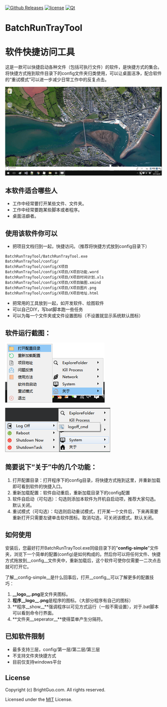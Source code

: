 [![Github Releases](https://img.shields.io/badge/download-32_bit-0078d7.svg)](https://github.com/guoming0000/BatchRunTrayTool/releases/download/v17.6.20/2017-06-20.BatchRunTrayToolSetup.exe) [![license](https://img.shields.io/badge/license-MIT-lightgray.svg)](https://opensource.org/licenses/MIT) [![Qt](https://img.shields.io/badge/Qt-qmake-green.svg)](https://www.qt.io)



# BatchRunTrayTool

# 软件快捷访问工具

这是一款可以快捷启动各种文件（包括可执行文件）的软件，是快捷方式的集合。将快捷方式拖到软件目录下的config文件夹归类使用，可以让桌面洁净，配合软件的“重试模式”可以进一步减少日常工作中的反复点击。

![demo](doc/demo.gif)

## 本软件适合哪些人

* 工作中经常要打开某些文件、文件夹。
* 工作中经常要跑某些脚本或者程序。
* 桌面洁癖者。

## 使用该软件你可以

* 把项目文档归到一起，快捷访问。（推荐将快捷方式放到config目录下）

```
BatchRunTrayTool/BatchRunTrayTool.exe
BatchRunTrayTool/config/
BatchRunTrayTool/config/X项目
BatchRunTrayTool/config/X项目/X项目功能.word
BatchRunTrayTool/config/X项目/X项目时间计划.xls
BatchRunTrayTool/config/X项目/X项目脑图.xmind
BatchRunTrayTool/config/X项目/X项目图片.png
BatchRunTrayTool/config/X项目/X项目地址.html
```

* 把常用的工具放到一起，如开发软件、绘图软件
* 可以自己DIY，写bat脚本跑一些任务
* 可以为每一个文件夹或文件设置图标（不设置就显示系统默认图标）

## 软件运行截图：

![batch_run_tray_tool](doc/batch_run_tray_tool.png)

![batch_run_tray_tool1](doc/batch_run_tray_tool1.png)

## 简要说下“关于”中的几个功能：

1. 打开配置目录：打开程序下的config目录，将快捷方式拖到这里，并重新加载即可看到软件的快捷入口。
2. 重新加载配置：软件自动重启，重新加载目录下的config配置
3. 软件自启动（可勾选）：勾选则添加本软件为开机自启动项，推荐大家勾选。默认关闭。
4. 重试模式（可勾选）：勾选则启动重试模式，打开某一个文件后，下来再需要重新打开只需要左键单击软件图标。取消勾选，可关闭该模式。默认关闭。

## 如何使用

安装后，您最好打开BatchRunTrayTool.exe同级目录下的"__config-simple__"文件夹，浏览下一个简单的配置(config)是如何构成的。然后你可以将任何文件、快捷方式拖放到__config__文件夹中，重新加载后，这个软件可使你仅需要一二次点击就可打开它。

了解__config-simple__是什么回事后，打开__config__可以了解更多的配置技巧：

1. **\_\_logo\_\_.png**是文件夹图标。
2. **程序\_\_logo\_\_.png**是程序的图标。（大部分程序有自己的图标）
3. **程序\_\_show\_\_**强调程序以可见方式运行（一般不需设置），对于.bat脚本可以看到命令行界面。
4. **文件夹\_\_seperator\_\_**使得菜单产生分隔符。




## 已知软件限制

* 最多支持三层，config/第一层/第二层/第三层
* 不支持文件夹快捷方式
* 目前仅支持windows平台



## License

Copyright (c) BrightGuo.com. All rights reserved.

Licensed under the [MIT](LICENSE.txt) License.
